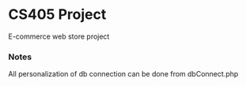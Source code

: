 # CS405 Project
E-commerce web store project

<h3>Notes</h3>
All personalization of db connection can be done from dbConnect.php
